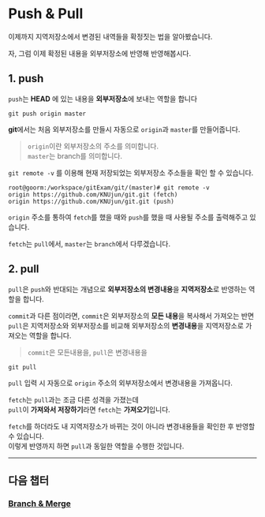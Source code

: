 # Push & Pull

이제까지 지역저장소에서 변경된 내역들을 확정짓는 법을 알아봤습니다.

자, 그럼 이제 확정된 내용을 외부저장소에 반영해 반영해봅시다.

## 1. push
`push`는 **HEAD** 에 있는 내용을 **외부저장소**에 보내는 역할을 합니다
```
git push origin master
```
**git**에서는 처음 외부저장소를 만들시 자동으로 `origin`과 `master`를 만들어줍니다.
>`origin`이란 외부저장소의 주소를 의미합니다.  
>`master`는 branch를 의미합니다.

`git remote -v` 를 이용해 현재 저장되었는 외부저장소 주소들을 확인 할 수 있습니다.
```
root@goorm:/workspace/gitExam/git/(master)# git remote -v
origin https://github.com/KNUjun/git.git (fetch)
origin https://github.com/KNUjun/git.git (push)
```

`origin` 주소를 통하여 `fetch`를 했을 때와 `push`를 했을 때 사용될 주소를 출력해주고 있습니다.  

`fetch`는 `pull`에서, `master`는 `branch`에서 다루겠습니다.

## 2. pull
`pull`은 `push`와 반대되는 개념으로 **외부저장소의 변경내용**을 **지역저장소**로 반영하는 역할을 합니다.

`commit`과 다른 점이라면, `commit`은 외부저장소의 **모든 내용**을 복사해서 가져오는 반면  
`pull`은 지역저장소와 외부저장소를 비교해 외부저장소의 **변경내용**을 지역저장소로 가져오는 역할을 합니다.
>`commit`은 모든내용을, `pull`은 변경내용을

```
git pull
```
`pull` 입력 시 자동으로 `origin` 주소의 외부저장소에서 변경내용을 가져옵니다.

`fetch`는 `pull`과는 조금 다른 성격을 가졌는데  
`pull`이 **가져와서 저장하기**라면 `fetch`는 **가져오기**입니다.  

`fetch`를 하더라도 내 지역저장소가 바뀌는 것이 아니라 변경내용들을 확인한 후 반영할 수 있습니다.  
이렇게 반영까지 하면 `pull`과 동일한 역할을 수행한 것입니다.

---
## 다음 챕터
### [Branch & Merge](branchMerge.md)
